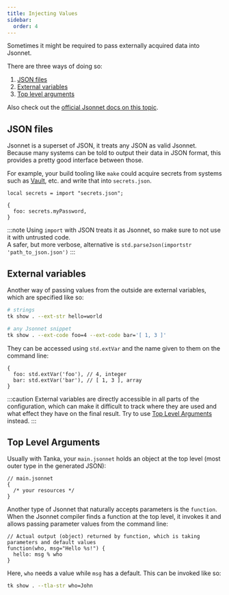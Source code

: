```yaml
---
title: Injecting Values
sidebar:
  order: 4
---
```


Sometimes it might be required to pass externally acquired data into Jsonnet.

There are three ways of doing so:

1. [JSON files](#json-files)
2. [External variables](#external-variables)
3. [Top level arguments](#top-level-arguments)

Also check out the [official Jsonnet docs on this
topic](https://jsonnet.org/ref/language.html#passing-data-to-jsonnet).

## JSON files

Jsonnet is a superset of JSON, it treats any JSON as valid Jsonnet. Because many
systems can be told to output their data in JSON format, this provides a pretty
good interface between those.

For example, your build tooling like `make` could acquire secrets from systems such as
[Vault](https://www.vaultproject.io/), etc. and write that into `secrets.json`.

```jsonnet
local secrets = import "secrets.json";

{
  foo: secrets.myPassword,
}
```

:::note
Using `import` with JSON treats it as Jsonnet, so make sure to not
use it with untrusted code.  
A safer, but more verbose, alternative is `std.parseJson(importstr 'path_to_json.json')`
:::

## External variables

Another way of passing values from the outside are external variables, which are specified like so:

```bash
# strings
tk show . --ext-str hello=world

# any Jsonnet snippet
tk show . --ext-code foo=4 --ext-code bar='[ 1, 3 ]'
```

They can be accessed using `std.extVar` and the name given to them on the command line:

```jsonnet
{
  foo: std.extVar('foo'), // 4, integer
  bar: std.extVar('bar'), // [ 1, 3 ], array
}
```

:::caution
External variables are directly accessible in all parts of the
configuration, which can make it difficult to track where they are used and
what effect they have on the final result.
Try to use [Top Level Arguments](#top-level-arguments) instead.
:::

## Top Level Arguments

Usually with Tanka, your `main.jsonnet` holds an object at the top level (most
outer type in the generated JSON):

```jsonnet
// main.jsonnet
{
  /* your resources */
}
```

Another type of Jsonnet that naturally accepts parameters is the `function`.
When the Jsonnet compiler finds a function at the top level, it invokes it and
allows passing parameter values from the command line:

```jsonnet
// Actual output (object) returned by function, which is taking parameters and default values
function(who, msg="Hello %s!") {
  hello: msg % who
}
```

Here, `who` needs a value while `msg` has a default. This can be invoked like so:

```bash
tk show . --tla-str who=John
```

